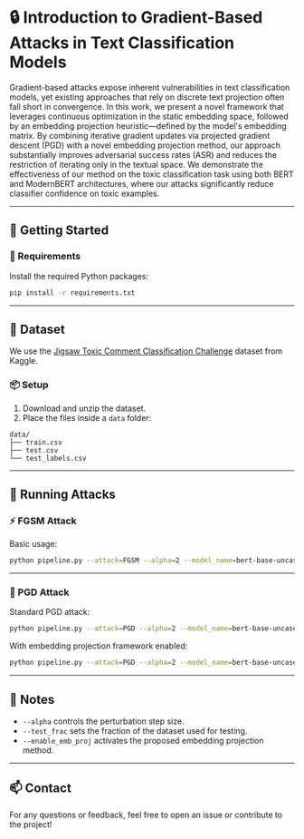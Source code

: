 
# 🔒 Introduction to Gradient-Based Attacks in Text Classification Models

Gradient-based attacks expose inherent vulnerabilities in text classification models, yet existing approaches that rely on discrete text projection often fall short in convergence. In this work, we present a novel framework that leverages continuous optimization in the static embedding space, followed by an embedding projection heuristic—defined by the model's embedding matrix. By combining iterative gradient updates via projected gradient descent (PGD) with a novel embedding projection method, our approach substantially improves adversarial success rates (ASR) and reduces the restriction of iterating only in the textual space. We demonstrate the effectiveness of our method on the toxic classification task using both BERT and ModernBERT architectures, where our attacks significantly reduce classifier confidence on toxic examples.

---

## 🚀 Getting Started

### 🔧 Requirements
Install the required Python packages:
```bash
pip install -r requirements.txt
```

---

## 📁 Dataset

We use the [Jigsaw Toxic Comment Classification Challenge](https://www.kaggle.com/competitions/jigsaw-toxic-comment-classification-challenge/data?select=train.csv.zip) dataset from Kaggle.

### 📦 Setup
1. Download and unzip the dataset.
2. Place the files inside a `data` folder:
```
data/
├── train.csv
├── test.csv
└── test_labels.csv
```

---

## 🧪 Running Attacks

### ⚡ FGSM Attack
Basic usage:
```bash
python pipeline.py --attack=FGSM --alpha=2 --model_name=bert-base-uncased --test_frac=0.1
```

---

### 🔁 PGD Attack
Standard PGD attack:
```bash
python pipeline.py --attack=PGD --alpha=2 --model_name=bert-base-uncased --test_frac=0.1 --PGD_iterations=50 --return_iter_results=True
```

With embedding projection framework enabled:
```bash
python pipeline.py --attack=PGD --alpha=2 --model_name=bert-base-uncased --test_frac=0.1 --PGD_iterations=50 --return_iter_results=True --enable_emb_proj=True --text_proj_freq=5
```

---

## 📌 Notes
- `--alpha` controls the perturbation step size.
- `--test_frac` sets the fraction of the dataset used for testing.
- `--enable_emb_proj` activates the proposed embedding projection method.

---

## 📫 Contact
For any questions or feedback, feel free to open an issue or contribute to the project!
